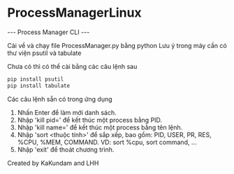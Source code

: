 # ProcessManagerLinux


--- Process Manager CLI ---

Cài về và chạy file ProcessManager.py bằng python
Lưu ý trong máy cần có thư viện psutil và tabulate

Chưa có thì có thể cài bằng các câu lệnh sau

```bash
pip install psutil
pip install tabulate
```

Các câu lệnh sẵn có trong ứng dụng



1. Nhấn Enter để làm mới danh sách.
2. Nhập 'kill pid=<PID>' để kết thúc một process bằng PID.
3. Nhập 'kill name=<command>' để kết thúc một process bằng tên lệnh.
4. Nhập 'sort <thuộc tính>' để sắp xếp, bao gồm: PID, USER, PR, RES, %CPU, %MEM, COMMAND. VD: sort %cpu, sort command, ...
5. Nhập 'exit' để thoát chương trình.



Created by KaKundam and LHH
